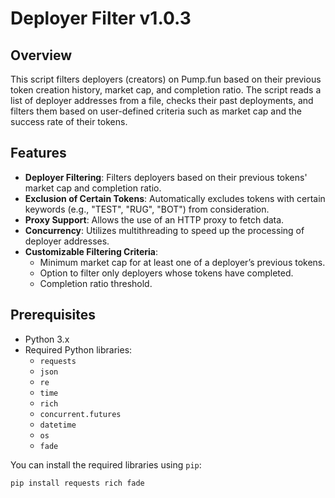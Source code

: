 # Deployer Filter v1.0.3

## Overview

This script filters deployers (creators) on Pump.fun based on their previous token creation history, market cap, and completion ratio. The script reads a list of deployer addresses from a file, checks their past deployments, and filters them based on user-defined criteria such as market cap and the success rate of their tokens.

## Features

- **Deployer Filtering**: Filters deployers based on their previous tokens' market cap and completion ratio.
- **Exclusion of Certain Tokens**: Automatically excludes tokens with certain keywords (e.g., "TEST", "RUG", "BOT") from consideration.
- **Proxy Support**: Allows the use of an HTTP proxy to fetch data.
- **Concurrency**: Utilizes multithreading to speed up the processing of deployer addresses.
- **Customizable Filtering Criteria**:
  - Minimum market cap for at least one of a deployer’s previous tokens.
  - Option to filter only deployers whose tokens have completed.
  - Completion ratio threshold.

## Prerequisites

- Python 3.x
- Required Python libraries:
  - `requests`
  - `json`
  - `re`
  - `time`
  - `rich`
  - `concurrent.futures`
  - `datetime`
  - `os`
  - `fade`

You can install the required libraries using `pip`:

```bash
pip install requests rich fade

